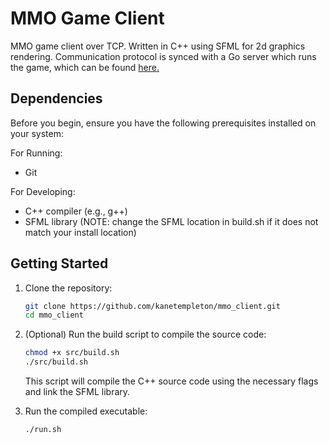 
# MMO Game Client

MMO game client over TCP. Written in C++ using SFML for 2d graphics rendering. Communication protocol is synced with a Go server which runs the game, which can be found [here.](https://github.com/kanetempleton/mmo_server)


## Dependencies

Before you begin, ensure you have the following prerequisites installed on your system:

For Running:
- Git

For Developing:
- C++ compiler (e.g., g++)
- SFML library (NOTE: change the SFML location in build.sh if it does not match your install location)

## Getting Started

1. Clone the repository:

    ```bash
    git clone https://github.com/kanetempleton/mmo_client.git
    cd mmo_client
    ```

2. (Optional) Run the build script to compile the source code:

    ```bash
    chmod +x src/build.sh
    ./src/build.sh
    ```

    This script will compile the C++ source code using the necessary flags and link the SFML library.

3. Run the compiled executable:

    ```bash
    ./run.sh
    ```

